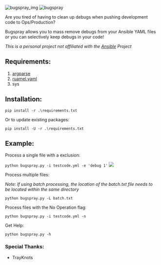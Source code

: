 ![bugspray_img](https://funkyimg.com/i/36qvF.png) ![bugspray](https://funkyimg.com/i/36qh3.png)

Are you tired of having to clean up debugs when pushing development code to Ops/Production? 

Bugspray allows you to mass remove debugs from your Ansible YAML files _or_ you can selectively keep debugs in your code!

*This is a personal project not affiliated with the [Ansible](https://github.com/ansible/ansible) Project*

## Requirements:

1. [argparse](https://pypi.org/project/argparse/) 
2. [ruamel.yaml](https://pypi.org/project/ruamel.yaml/)
3. sys

## Installation:

`
pip install -r .\requirements.txt
`

Or to update existing packages:

`
pip install -U -r .\requirements.txt
`

## Example:

Process a single file with a exclusion:

`
python bugspray.py -i testcode.yml -e 'debug 1'
`
![](flag_i_sample.gif)

Process multiple files:

_Note: If using batch processing, the location of the batch.txt file needs to be located within the same directory_

`
python bugspray.py -L batch.txt
`

Process files with the No Operation flag:

`
python bugspray.py -i testcode.yml -n
`

Get Help:

`
python bugspray.py -h
`

### Special Thanks:
- TrayKnots 
